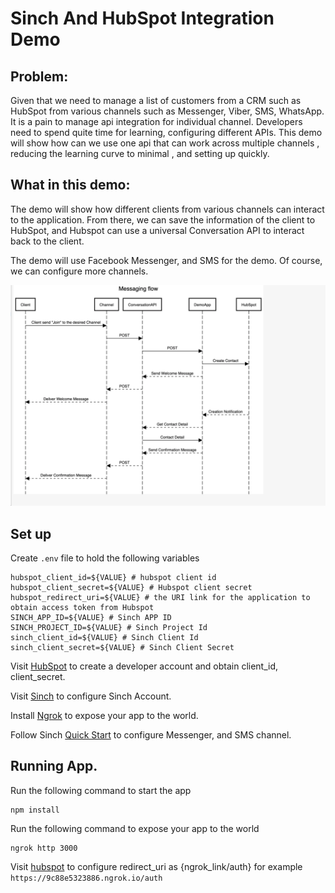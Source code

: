 # Sinch And HubSpot Integration Demo 

## Problem: 
Given that we need to manage a list of customers from a CRM such as HubSpot 
from various channels such as Messenger, Viber, SMS, WhatsApp. It is a pain to manage api integration for individual 
channel. Developers need to spend quite time for learning, configuring different APIs. This demo will show how can we use one api that 
can work across multiple channels , reducing the learning curve to minimal , and setting up quickly. 

## What in this demo:

The demo will show how different clients from various channels can interact to the application. From there, we can save the information of the 
client to HubSpot, and Hubspot can use a universal Conversation API to interact back to the client. 

The demo will use Facebook Messenger, and SMS for the demo. Of course, we can configure more channels. 

![Message flow](images/message_flow.png)

## Set up

Create `.env` file to hold the following variables 

```
hubspot_client_id=${VALUE} # hubspot client id 
hubspot_client_secret=${VALUE} # Hubspot client secret
hubspot_redirect_uri=${VALUE} # the URI link for the application to obtain access token from Hubspot
SINCH_APP_ID=${VALUE} # Sinch APP ID
SINCH_PROJECT_ID=${VALUE} # Sinch Project Id
sinch_client_id=${VALUE} # Sinch Client Id
sinch_client_secret=${VALUE} # Sinch Client Secret
```

Visit [HubSpot](https://developers.hubspot.com/) to create a developer account and obtain client_id, client_secret. 

Visit [Sinch](https://developers.sinch.com/) to configure Sinch Account. 

Install [Ngrok](https://ngrok.com/) to expose your app to the world. 

Follow Sinch [Quick Start](https://developers.sinch.com/docs/conversation_quick_guide) to configure Messenger, and SMS channel. 

## Running App. 

Run the following command to start the app
```
npm install 
```

Run the following command to expose your app to the world 
```
ngrok http 3000
```

Visit [hubspot](https://developers.hubspot.com/) to configure redirect_uri as {ngrok_link/auth} for example `https://9c88e5323886.ngrok.io/auth`
